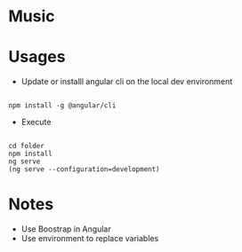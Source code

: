 # Music
# Usages

* Update or installl angular cli on the local dev environment

```

npm install -g @angular/cli

```

* Execute
```

cd folder
npm install
ng serve
(ng serve --configuration=development)

```
# Notes
- Use Boostrap in Angular
- Use environment to replace variables
